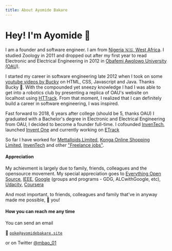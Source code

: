```yaml
---
title: About Ayomide Bakare
---
```


# Hey! I'm Ayomide 👋

I am a founder and software engineer. I am from [Nigeria 🇳🇬, West Africa](https://en.wikipedia.org/wiki/Nigeria). I studied Zoology in 2011 and dropped out after my first year to read Electronic and Electrical Engineering in 2012 in [Obafemi Awolowo University (OAU)](https://oauife.edu.ng/).

I started my career in software engineering late 2012 when I took on some [youtube videos by Bucky](https://www.youtube.com/user/thenewboston) on HTML, CSS, Javascript and Java. Thanks Bucky 🙏. With the compounded yet sneezy knowledge I had I was able to get into a robotics club by presenting a replica of OAU's website on localhost using [HTTrack](https://www.httrack.com/). From that moment, I realized that I can definitely build a career in software engineering, I was inspired.

Fast forward to 2018, 6 years after college (should be 5, thanks OAU) I graduated with a Bachelor's degree in Electronic and Electrical Engineering from OAU, I decided to become a founder full-time. I cofounded [InvenTech](https://inventech.ng), launched [Invent One](https://inventone.ng) and currently working on [ETrack](https://etrack.africa)

So far I have worked for [Mettalloids Limited](https://mettalloids.com), [Konga Online Shopping Limited](https://konga.com), [InvenTech](https://inventech.ng) and other ["Freelance jobs"](_ 'Non existing').

#### Appreciation

My achievment is largely due to family, friends, colleagues and the opensource movement.
My special appreciation goes to [Everything Open Source](https://opencollective.com/), [IEEE](https://ieee.org), [Google](https://google.com) (groups and programs - GDG, ALCwithGoogle, etc), [Udacity](https://udacity.com), [Coursera](https://coursera.org)

And most important, to friends, colleagues and family that've in anyway made me possible, 💓 you!

#### How you can reach me any time

You can send an email

📨 [`poke@ayomidebakare.site`](mailto:poke@ayomidebakare.site)

or on Twitter [@mbao_01](https://twitter.com/mbao_01 '@mbao_01')
